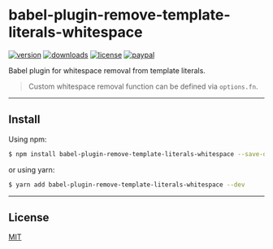 # babel-plugin-remove-template-literals-whitespace

[![version](https://img.shields.io/npm/v/babel-plugin-remove-template-literals-whitespace.svg?style=flat)][npm]
[![downloads](https://img.shields.io/npm/dt/babel-plugin-remove-template-literals-whitespace.svg?style=flat)][npm]
[![license](https://img.shields.io/npm/l/babel-plugin-remove-template-literals-whitespace.svg?style=flat)][mit]
[![paypal](https://img.shields.io/badge/donate-paypal-blue.svg?colorB=0070ba&style=flat)](https://paypal.me/oliverfindl)

Babel plugin for whitespace removal from template literals.

> Custom whitespace removal function can be defined via `options.fn`.

---

## Install

Using npm:

```bash
$ npm install babel-plugin-remove-template-literals-whitespace --save-dev
```

or using yarn:

```bash
$ yarn add babel-plugin-remove-template-literals-whitespace --dev
```

---

## License

[MIT][mit]

[mit]: https://opensource.org/licenses/MIT
[npm]: https://www.npmjs.com/package/babel-plugin-remove-template-literals-whitespace